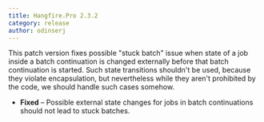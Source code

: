 ```yaml
---
title: Hangfire.Pro 2.3.2
category: release
author: odinserj
---
```


This patch version fixes possible "stuck batch" issue when state of a job inside a batch continuation is changed externally before that batch continuation is started. Such state transitions shouldn't be used, because they violate encapsulation, but nevertheless while they aren't prohibited by the code, we should handle such cases somehow.

* **Fixed** – Possible external state changes for jobs in batch continuations should not lead to stuck batches.
